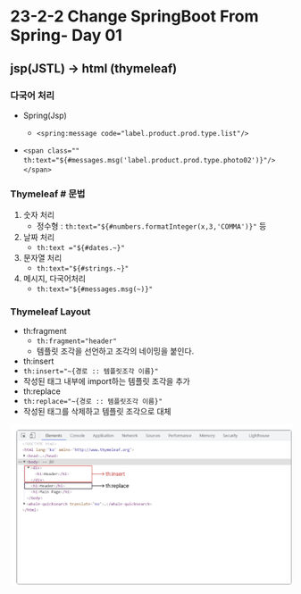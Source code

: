 # 23-2-2 Change SpringBoot From Spring- Day 01

## jsp(JSTL) -> html (thymeleaf)

### 다국어 처리

- Spring(Jsp)
  - `<spring:message code="label.product.prod.type.list"/>`

- `<span class="" th:text="${#messages.msg('label.product.prod.type.photo02')}"/></span>`

### Thymeleaf # 문법

1) 숫자 처리
   - 정수형 :  `th:text="${#numbers.formatInteger(x,3,'COMMA')}"` 등
2) 날짜 처리
   - `th:text ="${#dates.~}"`
3) 문자열 처리
   - `th:text="${#strings.~}"`
4) 메시지, 다국어처리
   - `th:text="${#messages.msg(~)}"`

### Thymeleaf Layout

- th:fragment
  - `th:fragment="header"`
  - 템플릿 조각을 선언하고 조각의 네이밍을 붙인다.
-  th:insert
  - `th:insert="~{경로 :: 템플릿조각 이름}"`
  - 작성된 태그 내부에 import하는 템플릿 조각을 추가
-  th:replace
  - `th:replace="~{경로 :: 템플릿조각 이름}"`
  - 작성된 태그를 삭제하고 템플릿 조각으로 대체

![thymeleafLayout](assets/thymeleafLayout.png)

